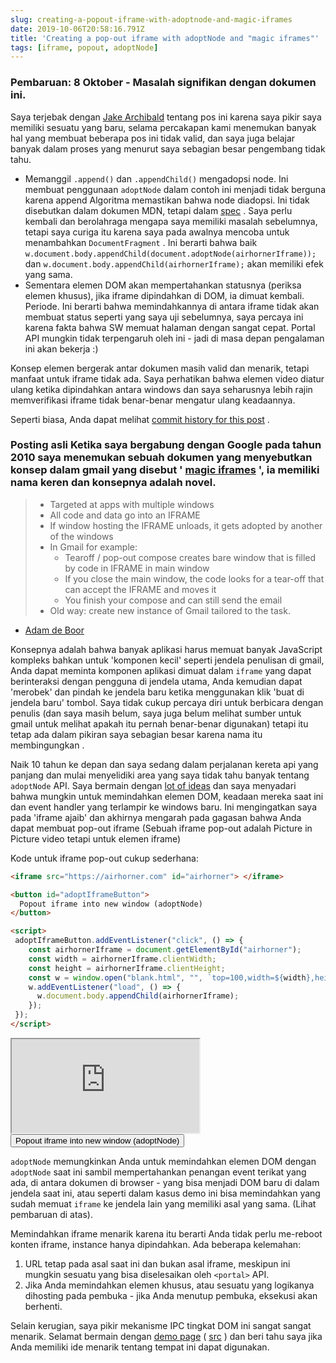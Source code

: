 ```yaml
---
slug: creating-a-popout-iframe-with-adoptnode-and-magic-iframes
date: 2019-10-06T20:58:16.791Z
title: 'Creating a pop-out iframe with adoptNode and "magic iframes"'
tags: [iframe, popout, adoptNode]
---
```


### Pembaruan: 8 Oktober - Masalah signifikan dengan dokumen ini.

Saya terjebak dengan [Jake Archibald](https://jakearchibald.com/) tentang pos ini karena saya pikir saya memiliki sesuatu yang baru, selama percakapan kami menemukan banyak hal yang membuat beberapa pos ini tidak valid, dan saya juga belajar banyak dalam proses yang menurut saya sebagian besar pengembang tidak tahu.

* Memanggil `.append()` dan `.appendChild()` mengadopsi node. Ini membuat penggunaan `adoptNode` dalam contoh ini menjadi tidak berguna karena append Algoritma memastikan bahwa node diadopsi. Ini tidak disebutkan dalam dokumen MDN, tetapi dalam [spec](https://dom.spec.whatwg.org/#concept-node-append) . Saya perlu kembali dan berolahraga mengapa saya memiliki masalah sebelumnya, tetapi saya curiga itu karena saya pada awalnya mencoba untuk menambahkan `DocumentFragment` . Ini berarti bahwa baik `w.document.body.appendChild(document.adoptNode(airhornerIframe));` dan `w.document.body.appendChild(airhornerIframe);` akan memiliki efek yang sama.
* Sementara elemen DOM akan mempertahankan statusnya (periksa elemen khusus), jika iframe dipindahkan di DOM, ia dimuat kembali. Periode. Ini berarti bahwa memindahkannya di antara iframe tidak akan membuat status seperti yang saya uji sebelumnya, saya percaya ini karena fakta bahwa SW memuat halaman dengan sangat cepat. Portal API mungkin tidak terpengaruh oleh ini - jadi di masa depan pengalaman ini akan bekerja :)

Konsep elemen bergerak antar dokumen masih valid dan menarik, tetapi manfaat untuk iframe tidak ada. Saya perhatikan bahwa elemen video diatur ulang ketika dipindahkan antara windows dan saya seharusnya lebih rajin memverifikasi iframe tidak benar-benar mengatur ulang keadaannya.

Seperti biasa, Anda dapat melihat [commit history for this post](https://github.com/PaulKinlan/paul.kinlan.me/commits/main/content/en/2019-10-06-creating-a-popout-iframe-with-adoptnode-and-magic-iframes.markdown) .

### Posting asli Ketika saya bergabung dengan Google pada tahun 2010 saya menemukan sebuah dokumen yang menyebutkan konsep dalam gmail yang disebut &#39; [magic iframes](https://www.usenix.org/legacy/events/webapps10/tech/slides/deboor.pdf) &#39;, ia memiliki nama keren dan konsepnya adalah novel.

> * Targeted at apps with multiple windows
> * All code and data go into an IFRAME
> * If window hosting the IFRAME unloads, it gets adopted by another of the windows
> * In Gmail for example:
>   * Tearoff / pop-out compose creates bare window that is filled by code in IFRAME in main window
>   * If you close the main window, the code looks for a tear-off that can accept the IFRAME and moves it
>   * You finish your compose and can still send the email
> * Old way: create new instance of Gmail tailored to the task.

- [Adam de Boor](https://www.usenix.org/legacy/events/webapps10/tech/slides/deboor.pdf)

Konsepnya adalah bahwa banyak aplikasi harus memuat banyak JavaScript kompleks bahkan untuk &#39;komponen kecil&#39; seperti jendela penulisan di gmail, Anda dapat meminta komponen aplikasi dimuat dalam `iframe` yang dapat berinteraksi dengan pengguna di jendela utama, Anda kemudian dapat &#39;merobek&#39; dan pindah ke jendela baru ketika menggunakan klik &#39;buat di jendela baru&#39; tombol. Saya tidak cukup percaya diri untuk berbicara dengan penulis (dan saya masih belum, saya juga belum melihat sumber untuk gmail untuk melihat apakah itu pernah benar-benar digunakan) tetapi itu tetap ada dalam pikiran saya sebagian besar karena nama itu membingungkan .

Naik 10 tahun ke depan dan saya sedang dalam perjalanan kereta api yang panjang dan mulai menyelidiki area yang saya tidak tahu banyak tentang `adoptNode` API. Saya bermain dengan [lot of ideas](https://nifty-meadowlark.glitch.me/) dan saya menyadari bahwa mungkin untuk memindahkan elemen DOM, keadaan mereka saat ini dan event handler yang terlampir ke windows baru. Ini mengingatkan saya pada &#39;iframe ajaib&#39; dan akhirnya mengarah pada gagasan bahwa Anda dapat membuat pop-out iframe (Sebuah iframe pop-out adalah Picture in Picture video tetapi untuk elemen iframe)

Kode untuk iframe pop-out cukup sederhana:

```html
<iframe src="https://airhorner.com" id="airhorner"> </iframe>

<button id="adoptIframeButton">
  Popout iframe into new window (adoptNode)
</button>

<script>
 adoptIframeButton.addEventListener("click", () => {
    const airhornerIframe = document.getElementById("airhorner");
    const width = airhornerIframe.clientWidth;
    const height = airhornerIframe.clientHeight;
    const w = window.open("blank.html", "", `top=100,width=${width},height=${height}`);
    w.addEventListener("load", () => {
      w.document.body.appendChild(airhornerIframe);
    });
 });
</script>
```

<iframe src="https://airhorner.com" id="airhorner"> </iframe>

<button id="adoptIframeButton">
  Popout iframe into new window (adoptNode)
</button>

<script>
 adoptIframeButton.addEventListener("click", () => {
    const airhornerIframe = document.getElementById("airhorner");
    const width = airhornerIframe.clientWidth;
    const height = airhornerIframe.clientHeight;
    const w = window.open("/blank.html", "", `top=100,width=${width},height=${height}`);
    w.addEventListener("load", () => {
      w.document.body.appendChild(airhornerIframe);
    });
 });
</script>

`adoptNode` memungkinkan Anda untuk memindahkan elemen DOM dengan `adoptNode` saat ini sambil mempertahankan penangan event terikat yang ada, di antara dokumen di browser - yang bisa menjadi DOM baru di dalam jendela saat ini, atau seperti dalam kasus demo ini bisa memindahkan yang sudah memuat `iframe` ke jendela lain yang memiliki asal yang sama. (Lihat pembaruan di atas).

Memindahkan iframe menarik karena itu berarti Anda tidak perlu me-reboot konten iframe, instance hanya dipindahkan. Ada beberapa kelemahan:

1. URL tetap pada asal saat ini dan bukan asal iframe, meskipun ini mungkin sesuatu yang bisa diselesaikan oleh `<portal>` API.
2. Jika Anda memindahkan elemen khusus, atau sesuatu yang logikanya dihosting pada pembuka - jika Anda menutup pembuka, eksekusi akan berhenti.

Selain kerugian, saya pikir mekanisme IPC tingkat DOM ini sangat sangat menarik. Selamat bermain dengan [demo page](https://nifty-meadowlark.glitch.me/) ( [src](https://glitch.com/edit/#!/nifty-meadowlark?path=script.js) ) dan beri tahu saya jika Anda memiliki ide menarik tentang tempat ini dapat digunakan.

